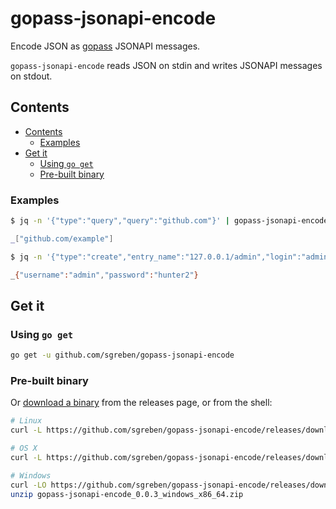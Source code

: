 # gopass-jsonapi-encode

Encode JSON as [gopass](https://github.com/gopasspw/gopass) JSONAPI messages.

`gopass-jsonapi-encode` reads JSON on stdin and writes JSONAPI messages on stdout.

## Contents

- [Contents](#contents)
  - [Examples](#examples)
- [Get it](#get-it)
  - [Using `go get`](#using-go-get)
  - [Pre-built binary](#pre-built-binary)

### Examples

```sh
$ jq -n '{"type":"query","query":"github.com"}' | gopass-jsonapi-encode | gopass jsonapi listen

_["github.com/example"]
```

```sh
$ jq -n '{"type":"create","entry_name":"127.0.0.1/admin","login":"admin","password":"hunter2"}' | gopass-jsonapi-encode | gopass jsonapi listen

_{"username":"admin","password":"hunter2"}
```

## Get it

### Using `go get`

```sh
go get -u github.com/sgreben/gopass-jsonapi-encode
```

### Pre-built binary

Or [download a binary](https://github.com/sgreben/gopass-jsonapi-encode/releases/latest) from the releases page, or from the shell:

```sh
# Linux
curl -L https://github.com/sgreben/gopass-jsonapi-encode/releases/download/0.0.3/gopass-jsonapi-encode_0.0.3_linux_x86_64.tar.gz | tar xz

# OS X
curl -L https://github.com/sgreben/gopass-jsonapi-encode/releases/download/0.0.3/gopass-jsonapi-encode_0.0.3_osx_x86_64.tar.gz | tar xz

# Windows
curl -LO https://github.com/sgreben/gopass-jsonapi-encode/releases/download/0.0.3/gopass-jsonapi-encode_0.0.3_windows_x86_64.zip
unzip gopass-jsonapi-encode_0.0.3_windows_x86_64.zip
```
